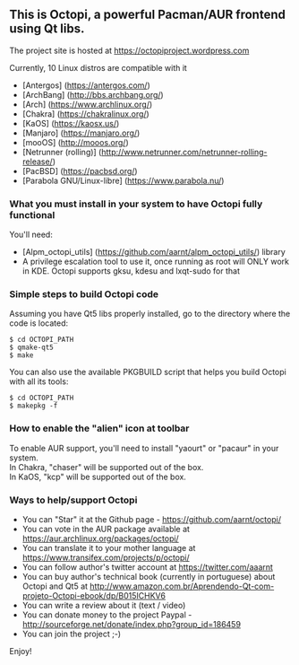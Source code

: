 ## This is Octopi, a powerful Pacman/AUR frontend using Qt libs.

The project site is hosted at https://octopiproject.wordpress.com

Currently, 10 Linux distros are compatible with it

 * [Antergos] (https://antergos.com/)
 * [ArchBang] (http://bbs.archbang.org/)
 * [Arch] (https://www.archlinux.org/)
 * [Chakra] (https://chakralinux.org/)
 * [KaOS] (https://kaosx.us/)
 * [Manjaro] (https://manjaro.org/)
 * [mooOS] (http://mooos.org/)
 * [Netrunner (rolling)] 
(http://www.netrunner.com/netrunner-rolling-release/)
 * [PacBSD] (https://pacbsd.org/)
 * [Parabola GNU/Linux-libre] (https://www.parabola.nu/)

### What you must install in your system to have Octopi fully functional

You'll need:
 * [Alpm_octopi_utils] (https://github.com/aarnt/alpm_octopi_utils/) library
 * A privilege escalation tool to use it, once running as root will ONLY work in KDE. Octopi supports 
gksu, kdesu and lxqt-sudo for that
 
### Simple steps to build Octopi code

Assuming you have Qt5 libs properly installed, go to the directory where the code is located:

```
$ cd OCTOPI_PATH
$ qmake-qt5
$ make
```

You can also use the available PKGBUILD script that helps you build Octopi with all its tools:

```
$ cd OCTOPI_PATH
$ makepkg -f
```

### How to enable the "alien" icon at toolbar

To enable AUR support, you'll need to install "yaourt" or "pacaur" in your system.  
In Chakra, "chaser" will be supported out of the box.  
In KaOS, "kcp" will be supported out of the box.

### Ways to help/support Octopi

 * You can "Star" it at the Github page - https://github.com/aarnt/octopi/
 * You can vote in the AUR package available at https://aur.archlinux.org/packages/octopi/
 * You can translate it to your mother language at https://www.transifex.com/projects/p/octopi/
 * You can follow author's twitter account at https://twitter.com/aaarnt
 * You can buy author's technical book (currently in portuguese) about Octopi and Qt5 at 
http://www.amazon.com.br/Aprendendo-Qt-com-projeto-Octopi-ebook/dp/B015ICHKV6
 * You can write a review about it (text / video)
 * You can donate money to the project Paypal - http://sourceforge.net/donate/index.php?group_id=186459
 * You can join the project ;-)


Enjoy!
